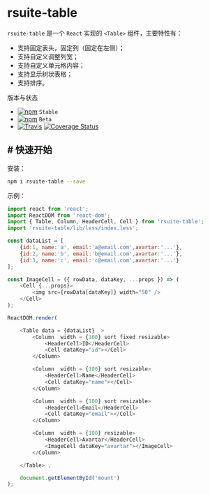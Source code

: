# rsuite-table

`rsuite-table` 是一个 `React` 实现的 `<Table>` 组件，主要特性有：

- 支持固定表头，固定列（固定在左侧）；
- 支持自定义调整列宽；
- 支持自定义单元格内容；
- 支持显示树状表格；
- 支持排序。

版本与状态

- [![npm][npm-badge]][npm] `Stable`
- [![npm][npm-beta-badge]][npm-beta] `Beta`
- [![Travis][build-badge]][build] [![Coverage Status][coverage-badge]][coverage]


## # 快速开始

安装：

```sh
npm i rsuite-table --save
```

示例：

```js
import react from 'react';
import ReactDOM from 'react-dom';
import { Table, Column, HeaderCell, Cell } from 'rsuite-table';
import 'rsuite-table/lib/less/index.less';

const dataList = [
    {id:1, name:'a', email:'a@email.com',avartar:'...'},
    {id:2, name:'b', email:'b@email.com',avartar:'...'},
    {id:3, name:'c', email:'c@email.com',avartar:'...'}
];

const ImageCell = ({ rowData, dataKey, ...props }) => (
    <Cell {...props}>
        <img src={rowData[dataKey]} width="50" />
    </Cell>
);

ReactDOM.render(

    <Table data = {dataList}  >
        <Column  width = {100} sort fixed resizable>
            <HeaderCell>ID</HeaderCell>
            <Cell dataKey="id"></Cell>
        </Column>

        <Column  width = {100} sort resizable>
            <HeaderCell>Name</HeaderCell>
            <Cell dataKey="name"></Cell>
        </Column>

        <Column  width = {100} sort resizable>
            <HeaderCell>Email</HeaderCell>
            <Cell dataKey="email"></Cell>
        </Column>

        <Column  width = {100} resizable>
            <HeaderCell>Avartar</HeaderCell>
            <ImageCell dataKey="avartar"></ImageCell>
        </Column>

    </Table> ,

    document.getElementById('mount')
);
```


[npm-badge]: https://img.shields.io/npm/v/rsuite-table.svg
[npm]: https://www.npmjs.com/package/rsuite-table


[npm-beta-badge]: https://cnpmjs.org/badge/v/rsuite-table.svg?&tag=beta&subject=npm
[npm-beta]: https://www.npmjs.com/package/rsuite-table


[build-badge]: https://travis-ci.org/rsuite/rsuite-table.svg
[build]: https://travis-ci.org/rsuite/rsuite-table

[coverage-badge]: https://coveralls.io/repos/github/rsuite/rsuite-table/badge.svg?branch=next
[coverage]: https://coveralls.io/github/rsuite/rsuite-table
